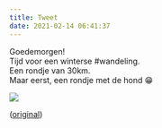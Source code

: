 ```yaml
---
title: Tweet
date: 2021-02-14 06:41:37
---
```

Goedemorgen!  
Tijd voor een winterse #wandeling.  
Een rondje van 30km.  
Maar eerst, een rondje met de hond 😁   
  
![](/tweets/media/1360826510198898692-EuKgf5KXcAcwK_r.jpg)

([original](https://twitter.com/mbootsman/status/1360826510198898692))